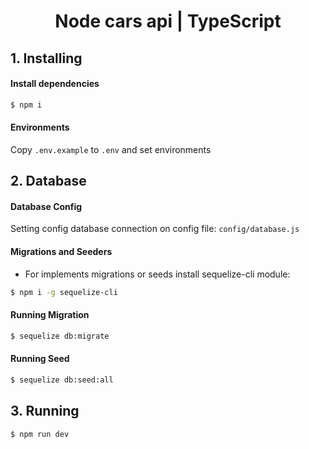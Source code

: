<h1 align="center">Node cars api | TypeScript</h1>

## 1.  Installing

#### Install dependencies

```bash
$ npm i
```

#### Environments

Copy `.env.example` to `.env` and set environments

## 2. Database
#### Database Config
Setting config database connection on config file:  `config/database.js`

#### Migrations and Seeders
- For implements migrations or seeds install sequelize-cli module:

```bash
$ npm i -g sequelize-cli
```

#### Running Migration

```bash
$ sequelize db:migrate
```

#### Running Seed
```bash
$ sequelize db:seed:all
```

##  3. Running

```bash
$ npm run dev
```
